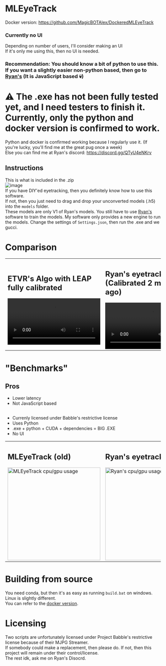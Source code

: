 # MLEyeTrack
Docker version: https://github.com/MagicBOTAlex/DockeredMLEyeTrack

### Currently no UI
Depending on number of users, I'll consider making an UI \
If it's only me using this, then no UI is needed.

### Recommendation: You should know a bit of python to use this. If you want a slightly easier non-python based, then go to [Ryan's](https://github.com/ryan9411vr/EyeTracking/) (It is JavaScript based 💀)

# ⚠️ The .exe has not been fully tested yet, and I need testers to finish it. Currently, only the python and docker version is confirmed to work.
Python and docker is confirmed working because I regularly use it. (If you're lucky, you'll find me at the great pug once a week) \
Else you can find me at Ryan's discord: https://discord.gg/QTyU4eNKrv

## Instructions
This is what is included in the .zip \
![image](https://github.com/user-attachments/assets/511be61c-f02e-433e-bf90-047a95435769) \
If you have DIY'ed eyetracking, then you definitely know how to use this software. \
If not, then you just need to drag and drop your unconverted models (.h5) into the `models` folder. \
These models are only V1 of Ryan's models. You still have to use [Ryan's](https://github.com/ryan9411vr/EyeTracking/) software to train the models. My software only provides a new engine to run the models.
Change the settings of `Settings.json`, then run the .exe and we gucci.

# Comparison
<table>
  <tr>
    <td>
          <h2>ETVR's Algo with LEAP fully calibrated</h2>
      <a href="https://github.com/user-attachments/assets/633e0539-c6a6-44c1-bbe9-a47a0082e21b">
        <video src="https://github.com/user-attachments/assets/633e0539-c6a6-44c1-bbe9-a47a0082e21b" alt="Video 1" width="300">
      </a>
    </td>
    <td>
          <h2>Ryan's eyetrack (Calibrated 2 months ago)</h2>
      <a href="https://github.com/user-attachments/assets/67c03609-f381-452a-952f-5274c6105fe9">
        <video src="https://github.com/user-attachments/assets/67c03609-f381-452a-952f-5274c6105fe9" alt="Video 2" width="300">
      </a>
    </td>
    <td>
          <h2>MLEyetrack (Calibrated 2 months ago)</h2>
      <a href="https://github.com/user-attachments/assets/2d0c061c-ffa8-4ea9-98f0-1c68f74040d2">
        <video src="https://github.com/user-attachments/assets/2d0c061c-ffa8-4ea9-98f0-1c68f74040d2" alt="Video 3" width="300">
      </a>
    </td>
  </tr>
</table>

# "Benchmarks"
## Pros
- Lower latency
- Not JavaScript based

##
- Currenly licensed under Babble's restrictive license
- Uses Python
- .exe + python + CUDA + dependencies = BIG .EXE
- No UI

<table>
  <tr>
    <td>
          <h2>MLEyeTrack (old)</h2>
      <a href="https://github.com/user-attachments/assets/2a5a465a-223c-4a6c-b35a-6afc56bb51e3">
        <img src="https://github.com/user-attachments/assets/2a5a465a-223c-4a6c-b35a-6afc56bb51e3" alt="MLEyeTrack cpu/gpu usage" width="300">
      </a>
    </td>
    <td>
          <h2>Ryan's eyetrack</h2>
      <a href="https://github.com/user-attachments/assets/260255cf-2490-441d-a89e-070d3733b340">
        <img src="https://github.com/user-attachments/assets/260255cf-2490-441d-a89e-070d3733b340" alt="Ryan's cpu/gpu usage" width="300">
      </a>
    </td>
  </tr>
</table>

# Building from source
You need conda, but then it's as easy as running `build.bat` on windows. Linux is slightly different. \
You can refer to the [docker version](https://github.com/MagicBOTAlex/DockeredMLEyeTrack).

# Licensing
Two scripts are unfortunately licensed under Project Babble's restrictive license because of their MJPG Streamer. \
If somebody could make a replacement, then please do. If not, then this project will remain under their control/license. \
The rest idk, ask me on Ryan's Disocrd.
